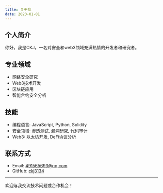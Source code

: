 ```yaml
---
title: 关于我
date: 2023-01-01
---
```


## 个人简介

你好，我是CKJ，一名对安全和web3领域充满热情的开发者和研究者。

## 专业领域

- 网络安全研究
- Web3技术开发
- 区块链应用
- 智能合约安全分析

## 技能

- 编程语言: JavaScript, Python, Solidity
- 安全领域: 渗透测试, 漏洞研究, 代码审计
- Web3: 以太坊开发, DeFi协议分析

## 联系方式

- Email: 491565693@qq.com
- GitHub: [ckj3134](https://github.com/ckj3134)

---

欢迎与我交流技术问题或合作机会！ 